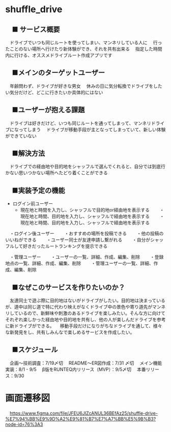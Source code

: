 # shuffle_drive

## 　■ サービス概要
　ドライブでいつも同じルートを使ってしまい、マンネリしている人に
　行ったことのない場所へ行けたり新体験ができ、それを共有出来る
　指定した時間内に行ける、オススメドライブルート作成アプリです

## 　■メインのターゲットユーザー
　年齢問わず、ドライブが好きな男女
　休みの日に気分転換でドライブをしたい気分だけど、どこに行きたいか具体的にはない
## 　■ユーザーが抱える課題
　ドライブは好きだけど、いつも同じルートを通ってしまって、マンネリドライブになってしまう
　ドライブが移動手段が主となってしまっていて、新しい体験ができていない

## 　■解決方法
　ドライブでの経由地や目的地をシャッフルで選んでくれると、自分では到底行かない思いつかない場所へたどり着くことができる

## 　■実装予定の機能
- ログイン前ユーザー
  - 現在地と時間を入力し、シャッフルで目的地or経由地を表示する
　　・現在地と時間、目的地を入力し、シャッフルで経由地を表示する
　　・現在地と時間、目的地を入力し、シャッフルで経由地を表示する

　・ログイン後ユーザー
　　・おすすめの場所を投稿できる
　　・他の投稿のいいねができる
　　・ユーザー同士が友達申請し繋がれる
　　・自分がシャッフルして好きだったルートランキングを提示できる

　・管理ユーザー
　　・ユーザーの一覧、詳細、作成、編集、削除
　　・登録地点の一覧、詳細、作成、編集、削除
　　・管理ユーザーの一覧、詳細、作成、編集、削除

## 　■なぜこのサービスを作りたいのか？
　友達同士で遊ぶ際に目的地はないがドライブがしたい。目的地は決まっているが、道中は同じ道で特に代わり映えがなくドライブ中の景色や寄り道先がマンネリしているので、新鮮味や刺激のあるドライブを楽しみたい。そんな方に向けてそれぞれ楽しかった経由地や目的地を共有し、他の人が楽しんだドライブを参考に新ドライブができる。
　移動手段だけになりがちなドライブを通して、様々な新発見をし、共有しみんなで楽しめるサービスを作成したい。

## 　■スケジュール
　企画〜技術調査：7/19〆切
　README〜ER図作成：7/31 〆切
　メイン機能実装：8/1 - 9/5
　β版をRUNTEQ内リリース（MVP）：9/5〆切
　本番リリース：9/30

# 画面遷移図
　https://www.figma.com/file/JFEU6JIZcANUL36BEfAz25/shuffle-drive-%E7%94%BB%E9%9D%A2%E9%81%B7%E7%A7%BB%E5%9B%B3?node-id=76%3A3


